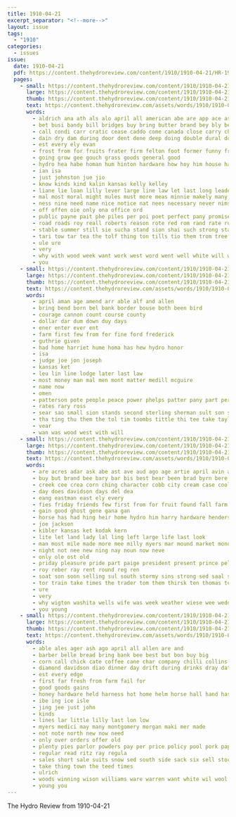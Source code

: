 ```yaml
---
title: 1910-04-21
excerpt_separator: "<!--more-->"
layout: issue
tags:
  - "1910"
categories:
  - issues
issue:
  date: 1910-04-21
  pdf: https://content.thehydroreview.com/content/1910/1910-04-21/HR-1910-04-21.pdf
  pages:
    - small: https://content.thehydroreview.com/content/1910/1910-04-21/small/HR-1910-04-21-01.jpg
      large: https://content.thehydroreview.com/content/1910/1910-04-21/large/HR-1910-04-21-01.jpg
      thumb: https://content.thehydroreview.com/content/1910/1910-04-21/thumbnails/HR-1910-04-21-01.jpg
      text: https://content.thehydroreview.com/assets/words/1910/1910-04-21/HR-1910-04-21-01.txt
      words:
        - aldrich ana ath als alo april all american abe are app ace ask ata area and ates
        - bet busi bandy bill bridges buy bring butter brand bey bly ber bil bros bel bolas best blown bea been business bank barn better but
        - call condi carr cratic cease caddo come canada close carry church credit can cash coon crom county constant cream cashier cattle comfort cost
        - dain dry dam during door dent dene deep doing double dural down due deme dollar day done
        - est every ely evan
        - frost from for fruits frater firm felton foot former funny fresh farm first few farms
        - going grow gee gouch grass goods general good
        - hydro hea habe homan hum hinton hardware how hoy him house hae hundred has human hoyt horse high hoi
        - ian isa
        - just johnston jue jio
        - know kinds kind kalin kansas kelly kelley
        - liane lie loan lilly lever large line law let last long leaders
        - mal most moral might mules must more meas minnie makely many matter mills man mer men money made may
        - ness nine need name nice notice nat nees necessary never nims nor now new not
        - off offen oie only ona office ord
        - public payne pait phe piles per poi poet perfect pany promise pope pap paper part policy pote pay partin patron price power pound peak
        - road roads roy reall roberts reason rote red rom rand rate rot room
        - stable summer still sie sucha stand sion shai such strong states standing south sides step state scales shown sobek sale see star service smooth start son six sell stay strike sal small seat sand sandy scott styles say
        - tari tow tar tea the tolf thing ton tills tio them trom tree town too taken trial than then try
        - ule ure
        - very
        - why with wood week want work west word went well white will way ware while was
        - you
    - small: https://content.thehydroreview.com/content/1910/1910-04-21/small/HR-1910-04-21-02.jpg
      large: https://content.thehydroreview.com/content/1910/1910-04-21/large/HR-1910-04-21-02.jpg
      thumb: https://content.thehydroreview.com/content/1910/1910-04-21/thumbnails/HR-1910-04-21-02.jpg
      text: https://content.thehydroreview.com/assets/words/1910/1910-04-21/HR-1910-04-21-02.txt
      words:
        - april aman age amend arr able alf and allen
        - bring bend born bel bank border bouse both been bird
        - courage cannon count course county
        - dollar dar dum down duy days
        - ener enter ever ent
        - farm first few from for fine ford frederick
        - guthrie given
        - had home harriet hume homa has hew hydro honor
        - isa
        - judge joe jon joseph
        - kansas ket
        - leu lin line lodge later last law
        - most money man mal men mont matter medill mcguire
        - name now
        - omen
        - patterson pote people peace power phelps patter pany part per
        - rates rary ross
        - sear sao small sion stands second sterling sherman sult son seman state such sole
        - tha ting thu them the tol tim toombs tittle thi tee take taylor
        - vear
        - wan was wood west with will
    - small: https://content.thehydroreview.com/content/1910/1910-04-21/small/HR-1910-04-21-03.jpg
      large: https://content.thehydroreview.com/content/1910/1910-04-21/large/HR-1910-04-21-03.jpg
      thumb: https://content.thehydroreview.com/content/1910/1910-04-21/thumbnails/HR-1910-04-21-03.jpg
      text: https://content.thehydroreview.com/assets/words/1910/1910-04-21/HR-1910-04-21-03.txt
      words:
        - are acres adar ask abe ast ave aud ago age artie april avin agent and ake
        - buy but brand bee bary bar bis best bear been brad byrn bere breckenridge butler business blagg body
        - creek cee crea corn ching character cobb city cream case cool change can cord colo card cash church cheap cine county college cording chee colorado cost
        - day does davidson days del dea
        - eang eastman east ely every
        - fies friday friends few first from for fruit found fall farm farmer fry fost fred
        - gain good ghost gene gana gan
        - horse has had hing heir home hydro him harry hardware henderson house herbert homa hyde
        - joe jackson
        - kibler kansas ket kodak kern
        - lite let land lady lal ling left large life last look
        - man most mile made more mee milly myers mar mound market monday miles monda mean malli miss
        - night not nee new ning nay noun now neve
        - only ole ost old
        - priday pleasure pride part paige president present prince pel poage people
        - roy reber ray rent round reg ren
        - soat son soon selling sul south stormy sins strong sed saal sell sund shoe salary saturday she short sunday sale see school
        - tor train take times the trader tom them thirsk ten thomas too tha than turner thing
        - ure
        - very
        - why wigton washita wells wife was week weather wiese wee wedd went wile west with word winfield woy work weeks willen will woods
        - you young
    - small: https://content.thehydroreview.com/content/1910/1910-04-21/small/HR-1910-04-21-04.jpg
      large: https://content.thehydroreview.com/content/1910/1910-04-21/large/HR-1910-04-21-04.jpg
      thumb: https://content.thehydroreview.com/content/1910/1910-04-21/thumbnails/HR-1910-04-21-04.jpg
      text: https://content.thehydroreview.com/assets/words/1910/1910-04-21/HR-1910-04-21-04.txt
      words:
        - able ales ager ash ago april all allen are and
        - barber belle bread bring bank bee best but bon buy big
        - corn call chick cate coffee cane char company chilli collins cockrell cann cold chambers cheap come can clerk cas cash cam cream
        - diamond davidson diao dinner day drift during drinks dray date
        - est every edge
        - first far fresh from farm fail for
        - good goods gains
        - honey hardware held harness hot home helm horse hall hand has henke hydro handle
        - ibe ing ice isle
        - jing jee just john
        - kinds
        - lines lar little lilly last lon low
        - myers medici may many montgomery morgan maki mer made
        - not note north new now need
        - only over orders offer old
        - plenty pies parlor powders pay per price policy pool pork paper people place penny
        - regular read ritz ray regula
        - sales short sale suits snow sed south side sack six sell stock special sam see sper seri stomer store sugar
        - take thing town the teed times
        - ulrich
        - woods winning wison williams ware warren want white wil wool will with wash wind west was
        - young you
---
```


The Hydro Review from 1910-04-21

<!--more-->


